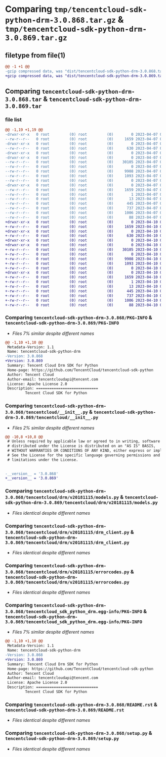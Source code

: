 # Comparing `tmp/tencentcloud-sdk-python-drm-3.0.868.tar.gz` & `tmp/tencentcloud-sdk-python-drm-3.0.869.tar.gz`

## filetype from file(1)

```diff
@@ -1 +1 @@
-gzip compressed data, was "dist/tencentcloud-sdk-python-drm-3.0.868.tar", last modified: Fri Apr  7 00:30:21 2023, max compression
+gzip compressed data, was "dist/tencentcloud-sdk-python-drm-3.0.869.tar", last modified: Mon Apr 10 03:04:02 2023, max compression
```

## Comparing `tencentcloud-sdk-python-drm-3.0.868.tar` & `tencentcloud-sdk-python-drm-3.0.869.tar`

### file list

```diff
@@ -1,19 +1,19 @@
-drwxr-xr-x   0 root         (0) root         (0)        0 2023-04-07 00:30:21.000000 tencentcloud-sdk-python-drm-3.0.868/
--rw-r--r--   0 root         (0) root         (0)     1659 2023-04-07 00:30:21.000000 tencentcloud-sdk-python-drm-3.0.868/PKG-INFO
-drwxr-xr-x   0 root         (0) root         (0)        0 2023-04-07 00:30:21.000000 tencentcloud-sdk-python-drm-3.0.868/tencentcloud/
--rw-r--r--   0 root         (0) root         (0)      630 2023-04-07 00:30:21.000000 tencentcloud-sdk-python-drm-3.0.868/tencentcloud/__init__.py
-drwxr-xr-x   0 root         (0) root         (0)        0 2023-04-07 00:30:21.000000 tencentcloud-sdk-python-drm-3.0.868/tencentcloud/drm/
-drwxr-xr-x   0 root         (0) root         (0)        0 2023-04-07 00:30:21.000000 tencentcloud-sdk-python-drm-3.0.868/tencentcloud/drm/v20181115/
--rw-r--r--   0 root         (0) root         (0)    30105 2023-04-07 00:30:21.000000 tencentcloud-sdk-python-drm-3.0.868/tencentcloud/drm/v20181115/models.py
--rw-r--r--   0 root         (0) root         (0)        0 2023-04-07 00:30:21.000000 tencentcloud-sdk-python-drm-3.0.868/tencentcloud/drm/v20181115/__init__.py
--rw-r--r--   0 root         (0) root         (0)     9908 2023-04-07 00:30:21.000000 tencentcloud-sdk-python-drm-3.0.868/tencentcloud/drm/v20181115/drm_client.py
--rw-r--r--   0 root         (0) root         (0)     1093 2023-04-07 00:30:21.000000 tencentcloud-sdk-python-drm-3.0.868/tencentcloud/drm/v20181115/errorcodes.py
--rw-r--r--   0 root         (0) root         (0)        0 2023-04-07 00:30:21.000000 tencentcloud-sdk-python-drm-3.0.868/tencentcloud/drm/__init__.py
-drwxr-xr-x   0 root         (0) root         (0)        0 2023-04-07 00:30:21.000000 tencentcloud-sdk-python-drm-3.0.868/tencentcloud_sdk_python_drm.egg-info/
--rw-r--r--   0 root         (0) root         (0)     1659 2023-04-07 00:30:21.000000 tencentcloud-sdk-python-drm-3.0.868/tencentcloud_sdk_python_drm.egg-info/PKG-INFO
--rw-r--r--   0 root         (0) root         (0)        1 2023-04-07 00:30:21.000000 tencentcloud-sdk-python-drm-3.0.868/tencentcloud_sdk_python_drm.egg-info/dependency_links.txt
--rw-r--r--   0 root         (0) root         (0)       13 2023-04-07 00:30:21.000000 tencentcloud-sdk-python-drm-3.0.868/tencentcloud_sdk_python_drm.egg-info/top_level.txt
--rw-r--r--   0 root         (0) root         (0)      445 2023-04-07 00:30:21.000000 tencentcloud-sdk-python-drm-3.0.868/tencentcloud_sdk_python_drm.egg-info/SOURCES.txt
--rw-r--r--   0 root         (0) root         (0)      737 2023-04-07 00:30:21.000000 tencentcloud-sdk-python-drm-3.0.868/README.rst
--rw-r--r--   0 root         (0) root         (0)     1006 2023-04-07 00:30:21.000000 tencentcloud-sdk-python-drm-3.0.868/setup.py
--rw-r--r--   0 root         (0) root         (0)       88 2023-04-07 00:30:21.000000 tencentcloud-sdk-python-drm-3.0.868/setup.cfg
+drwxr-xr-x   0 root         (0) root         (0)        0 2023-04-10 03:04:02.000000 tencentcloud-sdk-python-drm-3.0.869/
+-rw-r--r--   0 root         (0) root         (0)     1659 2023-04-10 03:04:02.000000 tencentcloud-sdk-python-drm-3.0.869/PKG-INFO
+drwxr-xr-x   0 root         (0) root         (0)        0 2023-04-10 03:04:02.000000 tencentcloud-sdk-python-drm-3.0.869/tencentcloud/
+-rw-r--r--   0 root         (0) root         (0)      630 2023-04-10 03:04:02.000000 tencentcloud-sdk-python-drm-3.0.869/tencentcloud/__init__.py
+drwxr-xr-x   0 root         (0) root         (0)        0 2023-04-10 03:04:02.000000 tencentcloud-sdk-python-drm-3.0.869/tencentcloud/drm/
+drwxr-xr-x   0 root         (0) root         (0)        0 2023-04-10 03:04:02.000000 tencentcloud-sdk-python-drm-3.0.869/tencentcloud/drm/v20181115/
+-rw-r--r--   0 root         (0) root         (0)    30105 2023-04-10 03:04:02.000000 tencentcloud-sdk-python-drm-3.0.869/tencentcloud/drm/v20181115/models.py
+-rw-r--r--   0 root         (0) root         (0)        0 2023-04-10 03:04:02.000000 tencentcloud-sdk-python-drm-3.0.869/tencentcloud/drm/v20181115/__init__.py
+-rw-r--r--   0 root         (0) root         (0)     9908 2023-04-10 03:04:02.000000 tencentcloud-sdk-python-drm-3.0.869/tencentcloud/drm/v20181115/drm_client.py
+-rw-r--r--   0 root         (0) root         (0)     1093 2023-04-10 03:04:02.000000 tencentcloud-sdk-python-drm-3.0.869/tencentcloud/drm/v20181115/errorcodes.py
+-rw-r--r--   0 root         (0) root         (0)        0 2023-04-10 03:04:02.000000 tencentcloud-sdk-python-drm-3.0.869/tencentcloud/drm/__init__.py
+drwxr-xr-x   0 root         (0) root         (0)        0 2023-04-10 03:04:02.000000 tencentcloud-sdk-python-drm-3.0.869/tencentcloud_sdk_python_drm.egg-info/
+-rw-r--r--   0 root         (0) root         (0)     1659 2023-04-10 03:04:02.000000 tencentcloud-sdk-python-drm-3.0.869/tencentcloud_sdk_python_drm.egg-info/PKG-INFO
+-rw-r--r--   0 root         (0) root         (0)        1 2023-04-10 03:04:02.000000 tencentcloud-sdk-python-drm-3.0.869/tencentcloud_sdk_python_drm.egg-info/dependency_links.txt
+-rw-r--r--   0 root         (0) root         (0)       13 2023-04-10 03:04:02.000000 tencentcloud-sdk-python-drm-3.0.869/tencentcloud_sdk_python_drm.egg-info/top_level.txt
+-rw-r--r--   0 root         (0) root         (0)      445 2023-04-10 03:04:02.000000 tencentcloud-sdk-python-drm-3.0.869/tencentcloud_sdk_python_drm.egg-info/SOURCES.txt
+-rw-r--r--   0 root         (0) root         (0)      737 2023-04-10 03:04:02.000000 tencentcloud-sdk-python-drm-3.0.869/README.rst
+-rw-r--r--   0 root         (0) root         (0)     1006 2023-04-10 03:04:02.000000 tencentcloud-sdk-python-drm-3.0.869/setup.py
+-rw-r--r--   0 root         (0) root         (0)       88 2023-04-10 03:04:02.000000 tencentcloud-sdk-python-drm-3.0.869/setup.cfg
```

### Comparing `tencentcloud-sdk-python-drm-3.0.868/PKG-INFO` & `tencentcloud-sdk-python-drm-3.0.869/PKG-INFO`

 * *Files 7% similar despite different names*

```diff
@@ -1,10 +1,10 @@
 Metadata-Version: 1.1
 Name: tencentcloud-sdk-python-drm
-Version: 3.0.868
+Version: 3.0.869
 Summary: Tencent Cloud Drm SDK for Python
 Home-page: https://github.com/TencentCloud/tencentcloud-sdk-python
 Author: Tencent Cloud
 Author-email: tencentcloudapi@tencent.com
 License: Apache License 2.0
 Description: ============================
         Tencent Cloud SDK for Python
```

### Comparing `tencentcloud-sdk-python-drm-3.0.868/tencentcloud/__init__.py` & `tencentcloud-sdk-python-drm-3.0.869/tencentcloud/__init__.py`

 * *Files 2% similar despite different names*

```diff
@@ -10,8 +10,8 @@
 # Unless required by applicable law or agreed to in writing, software
 # distributed under the License is distributed on an "AS IS" BASIS,
 # WITHOUT WARRANTIES OR CONDITIONS OF ANY KIND, either express or implied.
 # See the License for the specific language governing permissions and
 # limitations under the License.
 
 
-__version__ = '3.0.868'
+__version__ = '3.0.869'
```

### Comparing `tencentcloud-sdk-python-drm-3.0.868/tencentcloud/drm/v20181115/models.py` & `tencentcloud-sdk-python-drm-3.0.869/tencentcloud/drm/v20181115/models.py`

 * *Files identical despite different names*

### Comparing `tencentcloud-sdk-python-drm-3.0.868/tencentcloud/drm/v20181115/drm_client.py` & `tencentcloud-sdk-python-drm-3.0.869/tencentcloud/drm/v20181115/drm_client.py`

 * *Files identical despite different names*

### Comparing `tencentcloud-sdk-python-drm-3.0.868/tencentcloud/drm/v20181115/errorcodes.py` & `tencentcloud-sdk-python-drm-3.0.869/tencentcloud/drm/v20181115/errorcodes.py`

 * *Files identical despite different names*

### Comparing `tencentcloud-sdk-python-drm-3.0.868/tencentcloud_sdk_python_drm.egg-info/PKG-INFO` & `tencentcloud-sdk-python-drm-3.0.869/tencentcloud_sdk_python_drm.egg-info/PKG-INFO`

 * *Files 7% similar despite different names*

```diff
@@ -1,10 +1,10 @@
 Metadata-Version: 1.1
 Name: tencentcloud-sdk-python-drm
-Version: 3.0.868
+Version: 3.0.869
 Summary: Tencent Cloud Drm SDK for Python
 Home-page: https://github.com/TencentCloud/tencentcloud-sdk-python
 Author: Tencent Cloud
 Author-email: tencentcloudapi@tencent.com
 License: Apache License 2.0
 Description: ============================
         Tencent Cloud SDK for Python
```

### Comparing `tencentcloud-sdk-python-drm-3.0.868/README.rst` & `tencentcloud-sdk-python-drm-3.0.869/README.rst`

 * *Files identical despite different names*

### Comparing `tencentcloud-sdk-python-drm-3.0.868/setup.py` & `tencentcloud-sdk-python-drm-3.0.869/setup.py`

 * *Files identical despite different names*

